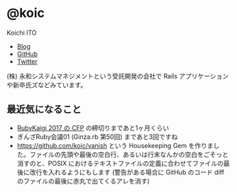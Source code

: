 # @koic

Koichi ITO

- [Blog](http://koic.hatenablog.com/)
- [GitHub](https://github.com/koic)
- [Twitter](https://twitter.com/koic)

(株) 永和システムマネジメントという受託開発の会社で Rails アプリケーションや新卒氏ズなどみています。

## 最近気になること

- [RubyKaigi 2017 の CFP](https://cfp.rubykaigi.org/events/2017) の締切りまであと1ヶ月くらい
- ぎんざRuby会議01 (Ginza.rb 第50回) まであと3回ですね
- https://github.com/koic/vanish という Housekeeping Gem を作りました。ファイルの先頭や最後の空白行、あるいは行末なんかの空白をごそっと消すのと、POSIX におけるテキストファイルの定義に合わせてファイルの最後に改行を入れるようにもします (警告がある場合に GitHub のコード diff のファイルの最後に赤丸で出てくるアレを消す)
